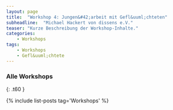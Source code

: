 ```yaml
---
layout: page
title:  "Workshop 4: Jungen&#42;arbeit mit Gefl&uuml;chteten"
subheadline:  "Michael Hackert von dissens e.V."
teaser: "Kurze Beschreibung der Workshop-Inhalte."
categories:
    - Workshops
tags:
    - Workshops
    - Gefl&uuml;chtete
---
```

<!--more-->


### Alle Workshops 
{: .t60 }

{% include list-posts tag='Workshops' %}
